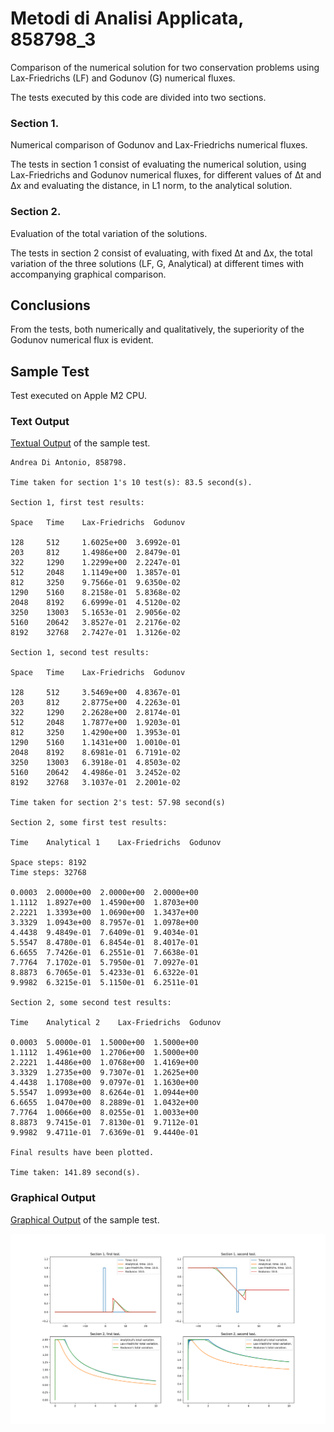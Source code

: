 # Metodi di Analisi Applicata, 858798_3

Comparison of the numerical solution for two conservation problems using Lax-Friedrichs (LF) and Godunov (G) numerical fluxes.

The tests executed by this code are divided into two sections.

### Section 1.

Numerical comparison of Godunov and Lax-Friedrichs numerical fluxes.

The tests in section 1 consist of evaluating the numerical solution, using Lax-Friedrichs and Godunov numerical fluxes, for different values of ∆t and ∆x and evaluating the distance, in L1 norm, to the analytical solution.

### Section 2.

Evaluation of the total variation of the solutions.

The tests in section 2 consist of evaluating, with fixed ∆t and ∆x, the total variation of the three solutions (LF, G, Analytical) at different times with accompanying graphical comparison.

## Conclusions

From the tests, both numerically and qualitatively, the superiority of the Godunov numerical flux is evident.

## Sample Test

Test executed on Apple M2 CPU.

### Text Output

[Textual Output](./858798_3_output.txt) of the sample test.

```
Andrea Di Antonio, 858798.

Time taken for section 1's 10 test(s): 83.5 second(s).

Section 1, first test results:

Space	Time	Lax-Friedrichs	Godunov

128		512		1.6025e+00	3.6992e-01
203		812		1.4986e+00	2.8479e-01
322		1290	1.2299e+00	2.2247e-01
512		2048	1.1149e+00	1.3857e-01
812		3250	9.7566e-01	9.6350e-02
1290	5160	8.2158e-01	5.8368e-02
2048	8192	6.6999e-01	4.5120e-02
3250	13003	5.1653e-01	2.9056e-02
5160	20642	3.8527e-01	2.2176e-02
8192	32768	2.7427e-01	1.3126e-02

Section 1, second test results:

Space	Time	Lax-Friedrichs	Godunov

128		512		3.5469e+00	4.8367e-01
203		812		2.8775e+00	4.2263e-01
322		1290	2.2628e+00	2.8174e-01
512		2048	1.7877e+00	1.9203e-01
812		3250	1.4290e+00	1.3953e-01
1290	5160	1.1431e+00	1.0010e-01
2048	8192	8.6981e-01	6.7191e-02
3250	13003	6.3918e-01	4.8503e-02
5160	20642	4.4986e-01	3.2452e-02
8192	32768	3.1037e-01	2.2001e-02

Time taken for section 2's test: 57.98 second(s)

Section 2, some first test results:

Time	Analytical 1	Lax-Friedrichs	Godunov

Space steps: 8192
Time steps: 32768

0.0003	2.0000e+00	2.0000e+00	2.0000e+00
1.1112	1.8927e+00	1.4590e+00	1.8703e+00
2.2221	1.3393e+00	1.0690e+00	1.3437e+00
3.3329	1.0943e+00	8.7957e-01	1.0978e+00
4.4438	9.4849e-01	7.6409e-01	9.4034e-01
5.5547	8.4780e-01	6.8454e-01	8.4017e-01
6.6655	7.7426e-01	6.2551e-01	7.6638e-01
7.7764	7.1702e-01	5.7950e-01	7.0927e-01
8.8873	6.7065e-01	5.4233e-01	6.6322e-01
9.9982	6.3215e-01	5.1150e-01	6.2511e-01

Section 2, some second test results:

Time	Analytical 2	Lax-Friedrichs	Godunov

0.0003	5.0000e-01	1.5000e+00	1.5000e+00
1.1112	1.4961e+00	1.2706e+00	1.5000e+00
2.2221	1.4486e+00	1.0768e+00	1.4169e+00
3.3329	1.2735e+00	9.7307e-01	1.2625e+00
4.4438	1.1708e+00	9.0797e-01	1.1630e+00
5.5547	1.0993e+00	8.6264e-01	1.0944e+00
6.6655	1.0470e+00	8.2889e-01	1.0432e+00
7.7764	1.0066e+00	8.0255e-01	1.0033e+00
8.8873	9.7415e-01	7.8130e-01	9.7112e-01
9.9982	9.4711e-01	7.6369e-01	9.4440e-01

Final results have been plotted.

Time taken: 141.89 second(s).
```

### Graphical Output

[Graphical Output](./858798_3_image.png) of the sample test.

![Test result](./858798_3_image.png)